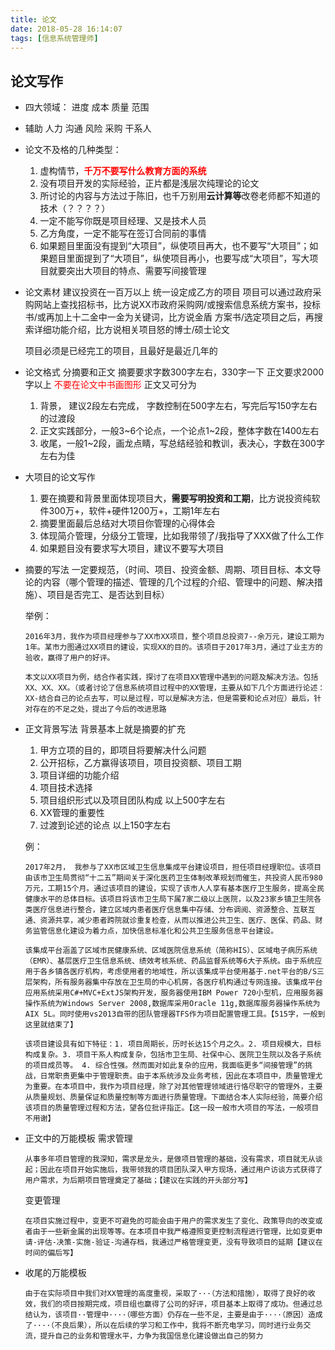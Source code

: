 ```yaml
---
title: 论文
date: 2018-05-28 16:14:07
tags: [信息系统管理师]
---
```


## 论文写作
*	四大领域：
	进度		成本		质量		范围
*	辅助
	人力		沟通		风险		采购		干系人
*	论文不及格的几种类型：
	1. 虚构情节，<span style="color: red">**千万不要写什么教育方面的系统**</span>
	2. 没有项目开发的实际经验，正片都是浅层次纯理论的论文
	3. 所讨论的内容与方法过于陈旧，也千万别用**云计算等**改卷老师都不知道的技术（？？？？）
	4. 一定不能写你既是项目经理、又是技术人员
	5. 乙方角度，一定不能写在签订合同前的事情
	6. 如果题目里面没有提到“大项目”，纵使项目再大，也不要写“大项目”；如果题目里面提到了“大项目”，纵使项目再小，也要写成“大项目”，写大项目就要突出大项目的特点、需要写间接管理

	
*	论文素材
	建议投资在一百万以上
	统一设定成乙方的项目
	项目可以通过政府采购网站上查找招标书，比方说XX市政府采购网/或搜索信息系统方案书，投标书/或再加上十二金中一金为关键词，比方说金盾 方案书/选定项目之后，再搜索详细功能介绍，比方说相关项目怒的博士/硕士论文

	项目必须是已经完工的项目，且最好是最近几年的

*	论文格式
	分摘要和正文
	摘要要求字数300字左右，330字一下
	正文要求2000字以上
	<span style="color: red">不要在论文中书画图形</span>
	正文又可分为
	1. 背景， 建议2段左右完成， 字数控制在500字左右，写完后写150字左右的过渡段
	2. 正文实践部分，一般3~6个论点，一个论点1~2段，整体字数在1400左右
	3. 收尾，一般1~2段，画龙点睛，写总结经验和教训，表决心，字数在300字左右为佳

*	大项目的论文写作
	1. 要在摘要和背景里面体现项目大，**需要写明投资和工期**，比方说投资纯软件300万+，软件+硬件1200万+，工期1年左右
	2. 摘要里面最后总结对大项目你管理的心得体会
	3. 体现简介管理，分级分工管理，比如我带领了/我指导了XXX做了什么工作
	4. 如果题目没有要求写大项目，建议不要写大项目

*	摘要的写法
	一定要规范，（时间、项目、投资金额、周期、项目目标、本文导论的内容（哪个管理的描述、管理的几个过程的介绍、管理中的问题、解决措施）、项目是否完工、是否达到目标）

	举例：
	```
	2016年3月，我作为项目经理参与了XX市XX项目，整个项目总投资7--余万元，建设工期为1年。某市力图通过XX项目的建设，实现XX的目的。该项目于2017年3月，通过了业主方的验收，赢得了用户的好评。

	本文以XX项目为例，结合作者实践，探讨了在项目XX管理中遇到的问题及解决方法。包括XX、XX、XX。（或者讨论了信息系统项目过程中的XX管理，主要从如下几个方面进行论述：XX-结合自己的论点去写，可以是过程，可以是解决方法，但是需要和论点对应）最后，针对存在的不足之处，提出了今后的改进思路
	```

*	正文背景写法
	背景基本上就是摘要的扩充
	1. 甲方立项的目的，即项目将要解决什么问题
	2. 公开招标，乙方赢得该项目，项目投资额、项目工期
	3. 项目详细的功能介绍
	4. 项目技术选择
	5. 项目组织形式以及项目团队构成
	以上500字左右
	6. XX管理的重要性
	7. 过渡到论述的论点
	以上150字左右

	例：
	```
	2017年2月， 我参与了XX市区域卫生信息集成平台建设项目，担任项目经理职位。该项目由该市卫生局贯彻“十二五”期间关于深化医药卫生体制改革规划而催生，共投资人民币980万元，工期15个月。通过该项目的建设，实现了该市人人享有基本医疗卫生服务，提高全民健康水平的总体目标。该项目将该市卫生局下属7家二级以上医院，以及23家乡镇卫生院各类医疗信息进行整合，建立区域内患者医疗信息集中存储、分布调阅、资源整合、互联互通、资源共享，减少患者跨院就诊重复检查，从而以推进公共卫生、医疗、医保、药品、财务监管信息化建设为着力点，加快信息标准化和公共卫生服务信息平台建设。

	该集成平台涵盖了区域市民健康系统、区域医院信息系统（简称HIS）、区域电子病历系统（EMR）、基层医疗卫生信息系统、绩效考核系统、药品监督系统等6大子系统。由于系统应用于各乡镇各医疗机构，考虑使用者的地域性，所以该集成平台使用基于.net平台的B/S三层架构，所有服务器集中存放在卫生局的中心机房，各医疗机构通过专网连接。该集成平台应用系统采用C#+MVC+ExtJS架构开发，服务器使用IBM Power 720小型机，应用服务器操作系统为Windows Server 2008,数据库采用Oracle 11g,数据库服务器操作系统为AIX 5L。同时使用vs2013自带的团队管理器TFS作为项目配置管理工具。【515字，一般到这里就结束了】

	该项目建设具有如下特征：1. 项目周期长，历时长达15个月之久。2. 项目规模大，目标构成复杂。3. 项目干系人构成复杂，包括市卫生局、社保中心、医院卫生院以及各子系统的项目成员等。 4. 综合性强。然而面对如此复杂的应用，我面临更多“间接管理”的挑战，日常职责更集中于管理职责。由于本系统涉及业务考核，因此在本项目中，质量管理尤为重要。在本项目中，我作为项目经理，除了对其他管理领域进行恪尽职守的管理外，主要从质量规划、质量保证和质量控制等方面进行质量管理。下面结合本人实际经验，简要介绍该项目的质量管理过程和方法，望各位批评指正。【这一段一般市大项目的写法，一般项目不用谢】
	```

*	正文中的万能模板
	需求管理
	```
	从事多年项目管理的我深知，需求是龙头，是做项目管理的基础，没有需求，项目就无从谈起；因此在项目开始实施后，我带领我的项目团队深入甲方现场，通过用户访谈方式获得了用户需求，为后期项目管理奠定了基础；【建议在实践的开头部分写】
	```

	变更管理
	```
	在项目实施过程中，变更不可避免的可能会由于用户的需求发生了变化、政策导向的改变或者由于一些新金属的出现等等。在本项目中我严格遵照变更控制流程进行管理，比如变更申请-评估-决策-实施-验证-沟通存档，我通过严格管理变更，没有导致项目的延期【建议在时间的偏后写】
	```

*	收尾的万能模板
	```
	由于在实际项目中我们对XX管理的高度重视，采取了···（方法和措施），取得了良好的收效，我们的项目按期完成，项目组也赢得了公司的好评，项目基本上取得了成功。但通过总结认为，该项目··管理中····（哪些方面）仍存在一些不足，主要是由于····（原因）造成了····（不良后果），所以在后续的学习和工作中，我将不断充电学习，同时进行业务交流，提升自己的业务和管理水平，力争为我国信息化建设做出自己的努力
	```